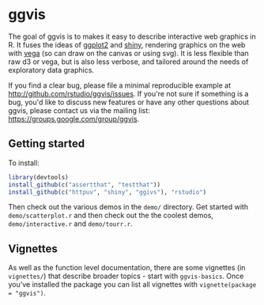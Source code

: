 # ggvis

The goal of ggvis is to makes it easy to describe interactive web graphics in 
R. It fuses the ideas of [ggplot2](http://github.com/hadley/ggplot2) and 
[shiny](http://github.com/rstudio/shiny), rendering graphics on the web with
[vega](https://github.com/trifacta/vega) (so can draw on the canvas or using
svg). It is less flexible than raw d3 or vega, but is also less verbose, and
tailored around the needs of exploratory data graphics.

If you find a clear bug, please file a minimal reproducible example at 
http://github.com/rstudio/ggvis/issues. If you're not sure if something is a
bug, you'd like to discuss new features or have any other questions about ggvis,
please contact us via the mailing list: https://groups.google.com/group/ggvis.

## Getting started

To install: 

```R
library(devtools)
install_github(c("assertthat", "testthat"))
install_github(c("httpuv", "shiny", "ggivs"), "rstudio")
```

Then check out the various demos in the `demo/` directory. Get started with
`demo/scatterplot.r` and then check out the the coolest demos, 
`demo/interactive.r` and `demo/tourr.r`.

## Vignettes

As well as the function level documentation, there are some vignettes (in 
`vignettes/`) that describe broader topics - start with `ggvis-basics`. 
Once you've installed the package you can list all vignettes with 
`vignette(package = "ggvis")`.

